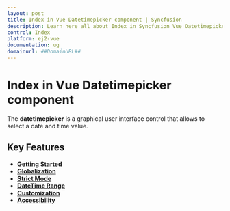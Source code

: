 ```yaml
---
layout: post
title: Index in Vue Datetimepicker component | Syncfusion
description: Learn here all about Index in Syncfusion Vue Datetimepicker component of Syncfusion Essential JS 2 and more.
control: Index 
platform: ej2-vue
documentation: ug
domainurl: ##DomainURL##
---
```


# Index in Vue Datetimepicker component

The **datetimepicker** is a graphical user interface control that allows to select a date and time value.

## Key Features

* **[Getting Started](/datetimepicker/getting-started/)**
* **[Globalization](/datetimepicker/globalization/)**
* **[Strict Mode](/datetimepicker/strict-mode/)**
* **[DateTime Range](/datetimepicker/date-time-range/)**
* **[Customization](/datetimepicker/customization/)**
* **[Accessibility](/datetimepicker/accessibility/)**